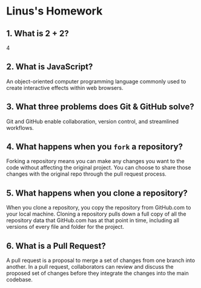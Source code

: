 # Linus's Homework

## 1. What is 2 + 2?

4

## 2. What is JavaScript?

An object-oriented computer programming language commonly used to create interactive effects within web browsers.

## 3. What three problems does Git & GitHub solve?

Git and GitHub enable collaboration, version control, and streamlined workflows.

## 4. What happens when you `fork` a repository?

Forking a repository means you can make any changes you want to the code without affecting the original project. You can choose to share those changes with the original repo through the pull request process.

## 5. What happens when you clone a repository?

When you clone a repository, you copy the repository from GitHub.com to your local machine. Cloning a repository pulls down a full copy of all the repository data that GitHub.com has at that point in time, including all versions of every file and folder for the project.

## 6. What is a Pull Request?

A pull request is a proposal to merge a set of changes from one branch into another. In a pull request, collaborators can review and discuss the proposed set of changes before they integrate the changes into the main codebase.
